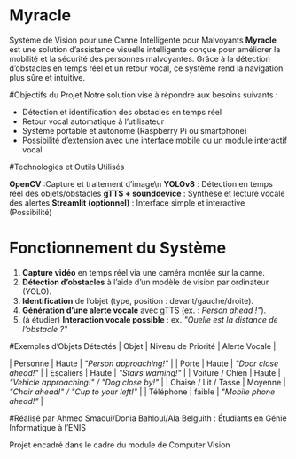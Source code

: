 # Myracle
Système de Vision pour une Canne Intelligente pour Malvoyants
**Myracle** est une solution d’assistance visuelle intelligente conçue pour améliorer la mobilité et la sécurité des personnes malvoyantes. Grâce à la détection d’obstacles en temps réel et un retour vocal, ce système rend la navigation plus sûre et intuitive.

#Objectifs du Projet
Notre solution vise à répondre aux besoins suivants :
- Détection et identification des obstacles en temps réel
- Retour vocal automatique à l’utilisateur
- Système portable et autonome (Raspberry Pi ou smartphone)
- Possibilité d’extension avec une interface mobile ou un module interactif vocal

#Technologies et Outils Utilisés

**OpenCV** :Capture et traitement d’image\n
**YOLOv8** : Détection en temps réel des objets/obstacles 
**gTTS + sounddevice** : Synthèse et lecture vocale des alertes 
**Streamlit (optionnel)** : Interface simple et interactive  (Possibilité)

# Fonctionnement du Système
1. **Capture vidéo** en temps réel via une caméra montée sur la canne.
2. **Détection d’obstacles** à l’aide d’un modèle de vision par ordinateur (YOLO).
3. **Identification** de l’objet (type, position : devant/gauche/droite).
4. **Génération d’une alerte vocale** avec gTTS (ex. : *Person ahead !"*).
5. (à étudier) **Interaction vocale possible** : ex. *"Quelle est la distance de l’obstacle ?"*

#Exemples d’Objets Détectés
| Objet | Niveau de Priorité | Alerte Vocale |

| Personne | Haute | *"Person approaching!"* |
| Porte | Haute | *"Door close ahead!"* |
| Escaliers | Haute | *"Stairs warning!"* |
| Voiture / Chien | Haute | *"Vehicle approaching!" / "Dog close by!"* | 
| Chaise / Lit / Tasse | Moyenne | *"Chair ahead!" / "Cup to your left!"* |
| Téléphone | faible | *"Mobile phone ahead!"* |

 #Réalisé par 
 Ahmed Smaoui/Donia Bahloul/Ala Belguith : Étudiants en Génie Informatique à l’ENIS
 
Projet encadré dans le cadre du module de Computer Vision







